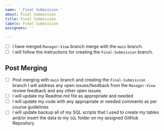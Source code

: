 ```yaml
---
name: '_Final Submission '
about: Final Submission
title: Final Submission
labels: Final Submission
assignees: ''

---
```


- [ ] I have merged `Manager-View` branch merge with the `main` branch. 
- [ ] I will follow the instructions for creating the `Final-Submission` branch.

## Post Merging

- [ ] Post merging with `main` branch and creating the `Final-Submission` branch I will address any open issues/feedback from the `Manager-View` review feedback and any other open issues
- [ ] I will update my Readme.md file as appropriate and needed
- [ ] I will update my code with any appropriate or needed comments as per course guidelines
- [ ] I will update backup all of my SQL scripts that I used to create my tables and/or insert the data to my `SQL` folder on my assigned GitHub Repository
